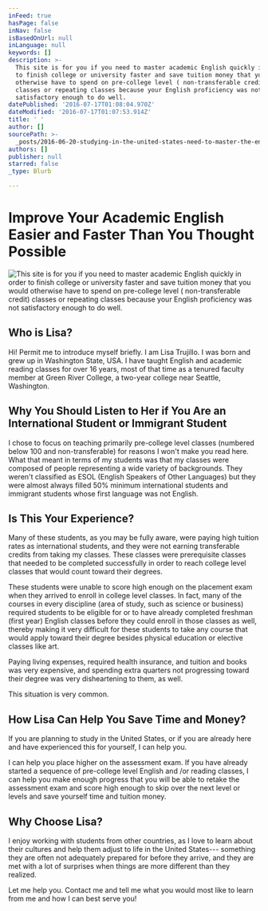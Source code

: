 ```yaml
---
inFeed: true
hasPage: false
inNav: false
isBasedOnUrl: null
inLanguage: null
keywords: []
description: >-
  This site is for you if you need to master academic English quickly in order
  to finish college or university faster and save tuition money that you would
  otherwise have to spend on pre-college level ( non-transferable credit)
  classes or repeating classes because your English proficiency was not
  satisfactory enough to do well.
datePublished: '2016-07-17T01:08:04.970Z'
dateModified: '2016-07-17T01:07:53.914Z'
title: ' '
author: []
sourcePath: >-
  _posts/2016-06-20-studying-in-the-united-states-need-to-master-the-english-l.md
authors: []
publisher: null
starred: false
_type: Blurb

---
```

# 

# Improve Your Academic English Easier and Faster Than You Thought Possible
![This site is for you if you need to master academic English quickly in order to finish college or university faster and save tuition money that you would otherwise have to spend on pre-college level ( non-transferable credit) classes or repeating classes because your English proficiency was not satisfactory enough to do well.](https://the-grid-user-content.s3-us-west-2.amazonaws.com/ef8b0edc-52fa-4b44-b9fa-b3d8993c1ad0.jpg)

## Who is Lisa?

Hi! Permit me to introduce myself briefly. I am Lisa Trujillo. I was born and grew up in Washington State, USA. I have taught English and academic reading classes for over 16 years, most of that time as a tenured faculty member at Green River College, a two-year college near Seattle, Washington.

## Why You Should Listen to Her if You Are an International Student or Immigrant Student 

I chose to focus on teaching primarily pre-college level classes (numbered below 100 and non-transferable) for reasons I won't make you read here. What that meant in terms of my students was that my classes were composed of people representing a wide variety of backgrounds. They weren't classified as ESOL (English Speakers of Other Languages) but they were almost always filled 50% minimum international students and immigrant students whose first language was not English.

## Is This Your Experience?

Many of these students, as you may be fully aware, were paying high tuition rates as international students, and they were not earning transferable credits from taking my classes. These classes were prerequisite classes that needed to be completed successfully in order to reach college level classes that would count toward their degrees.

These students were unable to score high enough on the placement exam when they arrived to enroll in college level classes. In fact, many of the courses in every discipline (area of study, such as science or business) required students to be eligible for or to have already completed freshman (first year) English classes before they could enroll in those classes as well, thereby making it very difficult for these students to take any course that would apply toward their degree besides physical education or elective classes like art.

Paying living expenses, required health insurance, and tuition and books was very expensive, and spending extra quarters not progressing toward their degree was very disheartening to them, as well.

This situation is very common. 

## How Lisa Can Help You Save Time and Money?

If you are planning to study in the United States, or if you are already here and have experienced this for yourself, I can help you.

I can help you place higher on the assessment exam. If you have already started a sequence of pre-college level English and /or reading classes, I can help you make enough progress that you will be able to retake the assessment exam and score high enough to skip over the next level or levels and save yourself time and tuition money.

## Why Choose Lisa?

I enjoy working with students from other countries, as I love to learn about their cultures and help them adjust to life in the United States--- something they are often not adequately prepared for before they arrive, and they are met with a lot of surprises when things are more different than they realized.

Let me help you. Contact me and tell me what you would most like to learn from me and how I can best serve you!